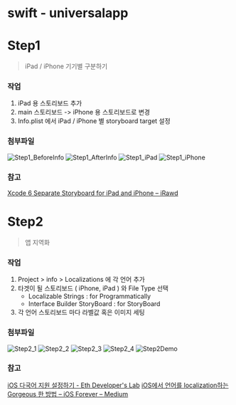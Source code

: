 # swift - universalapp

# Step1
> iPad / iPhone 기기별 구분하기

### 작업
1. iPad 용 스토리보드 추가
2. main 스토리보드 -> iPhone 용 스토리보드로 변경
3. Info.plist 에서 iPad / iPhone 별 storyboard target 설정

### 첨부파일
![Step1_BeforeInfo](CaptureImage/Step1_BeforeInfo.png)
![Step1_AfterInfo](CaptureImage/Step1_AfterInfo.png)
![Step1_iPad](CaptureImage/Step1_iPad.png)
![Step1_iPhone](CaptureImage/Step1_iPhone.png)

### 참고
[Xcode 6 Separate Storyboard for iPad and iPhone – iRawd](https://irawd.wordpress.com/2014/10/21/xcode-6-separate-storyboard-for-ipad-and-iphone/)

# Step2
> 앱 지역화

### 작업
1. Project > info > Localizations 에 각 언어 추가
2. 타겟이 될 스토리보드 ( iPhone, iPad ) 와 File Type 선택
    - Localizable Strings : for Programmatically 
    - Interface Builder StoryBoard : for StoryBoard
3. 각 언어 스토리보드 마다 라벨값 혹은 이미지 세팅

### 첨부파일
![Step2_1](CaptureImage/Step2_1.png)
![Step2_2](CaptureImage/Step2_2.png)
![Step2_3](CaptureImage/Step2_3.png)
![Step2_4](CaptureImage/Step2_4.png)
![Step2Demo](CaptureImage/Step2Demo.gif)

### 참고
[iOS 다국어 지원 설정하기 - Eth Developer's Lab](https://hcn1519.github.io/articles/2017-03/iOS_LanguageSupport)
[iOS에서 언어를 localization하는 Gorgeous 한 방법 – iOS Forever – Medium](https://medium.com/ios-forever/ios%EC%97%90%EC%84%9C-localization%ED%95%98%EB%8A%94-gorgeous-%ED%95%9C-%EB%B0%A9%EB%B2%95-f82ac29d2cfe)

